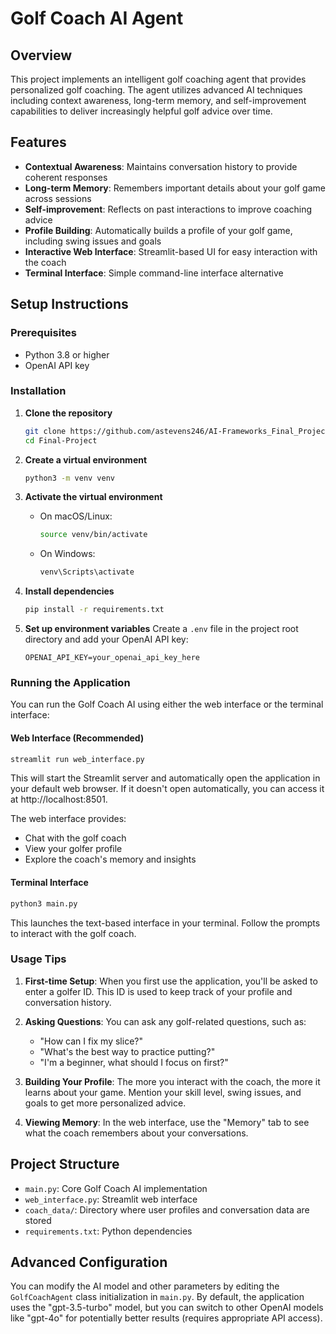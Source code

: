 # Golf Coach AI Agent

## Overview

This project implements an intelligent golf coaching agent that provides personalized golf coaching. The agent utilizes advanced AI techniques including context awareness, long-term memory, and self-improvement capabilities to deliver increasingly helpful golf advice over time.

## Features

- **Contextual Awareness**: Maintains conversation history to provide coherent responses
- **Long-term Memory**: Remembers important details about your golf game across sessions
- **Self-improvement**: Reflects on past interactions to improve coaching advice
- **Profile Building**: Automatically builds a profile of your golf game, including swing issues and goals
- **Interactive Web Interface**: Streamlit-based UI for easy interaction with the coach
- **Terminal Interface**: Simple command-line interface alternative

## Setup Instructions

### Prerequisites

- Python 3.8 or higher
- OpenAI API key

### Installation

1. **Clone the repository**

   ```bash
   git clone https://github.com/astevens246/AI-Frameworks_Final_Project.git
   cd Final-Project
   ```

2. **Create a virtual environment**

   ```bash
   python3 -m venv venv
   ```

3. **Activate the virtual environment**

   - On macOS/Linux:
     ```bash
     source venv/bin/activate
     ```
   - On Windows:
     ```bash
     venv\Scripts\activate
     ```

4. **Install dependencies**

   ```bash
   pip install -r requirements.txt
   ```

5. **Set up environment variables**
   Create a `.env` file in the project root directory and add your OpenAI API key:
   ```
   OPENAI_API_KEY=your_openai_api_key_here
   ```

### Running the Application

You can run the Golf Coach AI using either the web interface or the terminal interface:

#### Web Interface (Recommended)

```bash
streamlit run web_interface.py
```

This will start the Streamlit server and automatically open the application in your default web browser. If it doesn't open automatically, you can access it at http://localhost:8501.

The web interface provides:

- Chat with the golf coach
- View your golfer profile
- Explore the coach's memory and insights

#### Terminal Interface

```bash
python3 main.py
```

This launches the text-based interface in your terminal. Follow the prompts to interact with the golf coach.

### Usage Tips

1. **First-time Setup**: When you first use the application, you'll be asked to enter a golfer ID. This ID is used to keep track of your profile and conversation history.

2. **Asking Questions**: You can ask any golf-related questions, such as:

   - "How can I fix my slice?"
   - "What's the best way to practice putting?"
   - "I'm a beginner, what should I focus on first?"

3. **Building Your Profile**: The more you interact with the coach, the more it learns about your game. Mention your skill level, swing issues, and goals to get more personalized advice.

4. **Viewing Memory**: In the web interface, use the "Memory" tab to see what the coach remembers about your conversations.

## Project Structure

- `main.py`: Core Golf Coach AI implementation
- `web_interface.py`: Streamlit web interface
- `coach_data/`: Directory where user profiles and conversation data are stored
- `requirements.txt`: Python dependencies

## Advanced Configuration

You can modify the AI model and other parameters by editing the `GolfCoachAgent` class initialization in `main.py`. By default, the application uses the "gpt-3.5-turbo" model, but you can switch to other OpenAI models like "gpt-4o" for potentially better results (requires appropriate API access).

